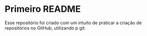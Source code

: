 # Primeiro README

Esse repositório foi criado com um intuito de praticar a criação de repositórios no GitHub, utilizando p git. 
